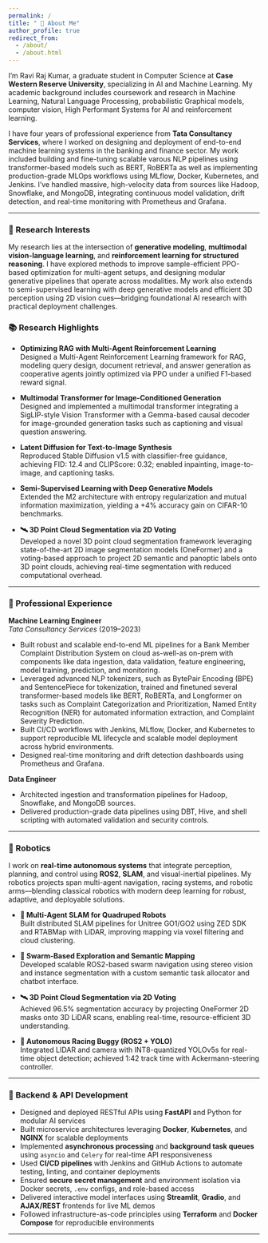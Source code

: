 ```yaml
---
permalink: /
title: " 👋 About Me"
author_profile: true
redirect_from:
  - /about/
  - /about.html
---
```


I’m Ravi Raj Kumar, a graduate student in Computer Science at **Case Western Reserve University**, specializing in AI and Machine Learning. My academic background includes coursework and research in Machine Learning, Natural Language Processing, probabilistic Graphical models, computer vision,  High Performant Systems for AI and reinforcement learning.

I have four years of professional experience from **Tata Consultancy Services**, where I worked on designing and deployment of end-to-end machine learning systems in the banking and finance sector. My work included building and fine-tuning scalable varous NLP pipelines using transformer-based models such as BERT, RoBERTa  as well as implementing production-grade MLOps workflows using MLflow, Docker, Kubernetes, and Jenkins. I’ve handled massive, high-velocity data from sources like Hadoop, Snowflake, and MongoDB, integrating continuous model validation, drift detection, and real-time monitoring with Prometheus and Grafana.


---

### 🧪 Research Interests  
My research lies at the intersection of **generative modeling**, **multimodal vision-language learning**, and **reinforcement learning for structured reasoning**. I have explored methods to improve sample-efficient PPO-based optimization for multi-agent setups, and designing modular generative pipelines that operate across modalities. My work also extends to semi-supervised learning with deep generative models and efficient 3D perception using 2D vision cues—bridging foundational AI research with practical deployment challenges.

### 📚 Research Highlights

- **Optimizing RAG with Multi-Agent Reinforcement Learning**  
  Designed a Multi-Agent Reinforcement Learning framework for RAG, modeling query design, document retrieval, and answer generation as cooperative agents jointly optimized via PPO under a unified F1-based reward signal.
  
- **Multimodal Transformer for Image-Conditioned Generation**  
  Designed and implemented a multimodal transformer integrating a SigLIP-style Vision Transformer with a Gemma-based causal decoder for image-grounded generation tasks such as captioning and visual question answering.

- **Latent Diffusion for Text-to-Image Synthesis**  
  Reproduced Stable Diffusion v1.5 with classifier-free guidance, achieving FID: 12.4 and CLIPScore: 0.32; enabled inpainting, image-to-image, and captioning tasks.

- **Semi-Supervised Learning with Deep Generative Models**  
  Extended the M2 architecture with entropy regularization and mutual information maximization, yielding a +4% accuracy gain on CIFAR-10 benchmarks.
  
- **🛰️ 3D Point Cloud Segmentation via 2D Voting**  
  Developed a novel 3D point cloud segmentation framework leveraging state-of-the-art 2D image segmentation models (OneFormer) and a voting-based approach to project 2D semantic and panoptic labels onto 3D point clouds, achieving real-time segmentation with reduced computational overhead.

---

### 💼 Professional Experience

**Machine Learning Engineer**  
*Tata Consultancy Services* (2019–2023)  
- Built robust and scalable end-to-end ML pipelines for a Bank Member Complaint Distribution System on cloud as-well-as on-prem
with components like data ingestion, data validation, feature engineering, model training, prediction, and monitoring.
- Leveraged advanced NLP tokenizers, such as BytePair Encoding (BPE) and SentencePiece for tokenization, trained and
finetuned several transformer-based models like BERT, RoBERTa, and Longformer on tasks such as Complaint Categorization
and Prioritization, Named Entity Recognition (NER) for automated information extraction, and Complaint Severity Prediction.
- Built CI/CD workflows with Jenkins, MLflow, Docker, and Kubernetes to support reproducible ML lifecycle and scalable model deployment across hybrid environments.  
- Designed real-time monitoring and drift detection dashboards using Prometheus and Grafana.  

**Data Engineer**  
- Architected ingestion and transformation pipelines for Hadoop, Snowflake, and MongoDB sources.  
- Delivered production-grade data pipelines using DBT, Hive, and shell scripting with automated validation and security controls.

 --- 
### 🤖 Robotics  
I work on **real-time autonomous systems** that integrate perception, planning, and control using **ROS2**, **SLAM**, and visual-inertial pipelines. My robotics projects span multi-agent navigation, racing systems, and robotic arms—blending classical robotics with modern deep learning for robust, adaptive, and deployable solutions.

- **🤖 Multi-Agent SLAM for Quadruped Robots**  
  Built distributed SLAM pipelines for Unitree GO1/GO2 using ZED SDK and RTABMap with LiDAR, improving mapping via voxel filtering and cloud clustering.

- **🧠 Swarm-Based Exploration and Semantic Mapping**  
  Developed scalable ROS2-based swarm navigation using stereo vision and instance segmentation with a custom semantic task allocator and chatbot interface.

- **🛰️ 3D Point Cloud Segmentation via 2D Voting**  
  Achieved 96.5% segmentation accuracy by projecting OneFormer 2D masks onto 3D LiDAR scans, enabling real-time, resource-efficient 3D understanding.

- **🏁 Autonomous Racing Buggy (ROS2 + YOLO)**  
  Integrated LIDAR and camera with INT8-quantized YOLOv5s for real-time object detection; achieved 1:42 track time with Ackermann-steering controller.


---

### 🔧 Backend & API Development
- Designed and deployed RESTful APIs using **FastAPI** and Python for modular AI services
- Built microservice architectures leveraging **Docker**, **Kubernetes**, and **NGINX** for scalable deployments
- Implemented **asynchronous processing** and **background task queues** using `asyncio` and `Celery` for real-time API responsiveness
- Used **CI/CD pipelines** with Jenkins and GitHub Actions to automate testing, linting, and container deployments
- Ensured **secure secret management** and environment isolation via Docker secrets, `.env` configs, and role-based access
- Delivered interactive model interfaces using **Streamlit**, **Gradio**, and **AJAX/REST** frontends for live ML demos
- Followed infrastructure-as-code principles using **Terraform** and **Docker Compose** for reproducible environments


---


